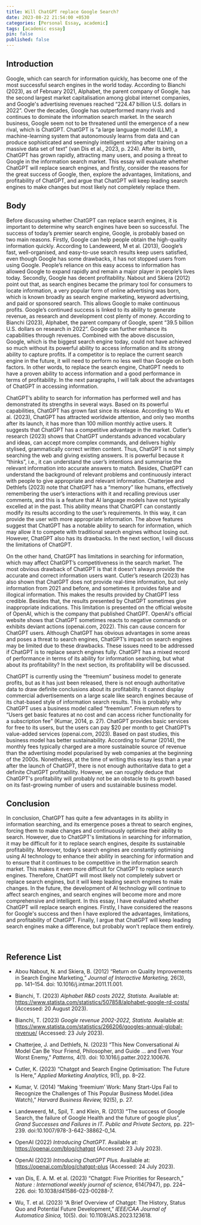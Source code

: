 ```yaml
---
title: Will ChatGPT replace Google Search?
date: 2023-08-22 21:54:00 +0530
categories: [Personal Essay, academic]
tags: [academic essay]
pin: false
published: false
---
```


## Introduction
Google, which can search for information quickly, has become one of the most successful search engines in the world today. According to Bianchi (2023), as of February 2021, Alphabet, the parent company of Google, has the second largest market capitalisation among global internet companies, and Google's advertising revenues reached “224.47 billion U.S. dollars in 2022”. Over the decades, Google has outperformed many rivals and continues to dominate the information search market.  In the search business, Google seem not to be threatened until the emergence of a new rival, which is ChatGPT. ChatGPT is “a large language model (LLM), a machine-learning system that autonomously learns from data and can produce sophisticated and seemingly intelligent writing after training on a massive data set of text” (van Dis et al., 2023, p. 224). After its birth, ChatGPT has grown rapidly, attracting many users, and posing a threat to Google in the information search market. This essay will evaluate whether ChatGPT will replace search engines, and firstly, consider the reasons for the great success of Google, then, explore the advantages, limitations, and profitability of ChatGPT, and argue that ChatGPT will keep leading search engines to make changes but most likely not completely replace them.

## Body
Before discussing whether ChatGPT can replace search engines, it is important to determine why search engines have been so successful. The success of today’s premier search engine, Google, is probably based on two main reasons. Firstly, Google can help people obtain the high-quality information quickly. According to Landeweerd, M et al. (2013), Google’s fast, well-organised, and easy-to-use search results keep users satisfied, even though Google has some drawbacks, it has not stopped users from using Google. People’s reliance on this easy access to information has allowed Google to expand rapidly and remain a major player in people’s lives today. Secondly, Google has decent profitability. Nabout and Skiera (2012) point out that, as search engines became the primary tool for consumers to locate information, a very popular form of online advertising was born, which is known broadly as search engine marketing, keyword advertising, and paid or sponsored search. This allows Google to make continuous profits. Google’s continued success is linked to its ability to generate revenue, as research and development cost plenty of money. According to Bianchi (2023), Alphabet, the parent company of Google, spent “39.5 billion U.S. dollars on research in 2022”. Google can further enhance its capabilities through revenues. Combined with the above discussion, Google, which is the biggest search engine today, could not have achieved so much without its powerful ability to access information and its strong ability to capture profits. If a competitor is to replace the current search engine in the future, it will need to perform no less well than Google on both factors. In other words, to replace the search engine, ChatGPT needs to have a proven ability to access information and a good performance in terms of profitability. In the next paragraphs, I will talk about the advantages of ChatGPT in accessing information.

ChatGPT’s ability to search for information has performed well and has demonstrated its strengths in several ways. Based on its powerful capabilities, ChatGPT has grown fast since its release. According to Wu et al. (2023), ChatGPT has attracted worldwide attention, and only two months after its launch, it has more than 100 million monthly active users. It suggests that ChatGPT has a competitive advantage in the market. Cutler’s research (2023) shows that ChatGPT understands advanced vocabulary and ideas, can accept more complex commands, and delivers highly stylised, grammatically correct written content. Thus, ChatGPT is not simply searching the web and giving existing answers. It is powerful because it “thinks”, i.e., it can understand the user’s intentions and summarise the relevant information into accurate answers to match. Besides, ChatGPT can understand the background of relevant problems and continuously interact with people to give appropriate and relevant information. Chatterjee and Dethlefs (2023) note that ChatGPT has a “memory” like humans, effectively remembering the user’s interactions with it and recalling previous user comments, and this is a feature that AI language models have not typically excelled at in the past. This ability means that ChatGPT can constantly modify its results according to the user’s requirements. In this way, it can provide the user with more appropriate information. The above features suggest that ChatGPT has a notable ability to search for information, which may allow it to compete with traditional search engines without losing out. However, ChatGPT also has its drawbacks. In the next section, I will discuss the limitations of ChatGPT.

On the other hand, ChatGPT has limitations in searching for information, which may affect ChatGPT’s competitiveness in the search market. The most obvious drawback of ChatGPT is that it doesn't always provide the accurate and correct information users want. Cutler’s research (2023) has also shown that ChatGPT does not provide real-time information, but only information from 2021 and before, and sometimes it provides false and illogical information. This makes the results provided by ChatGPT less credible. Besides that, the results presented by ChatGPT sometimes give inappropriate indications. This limitation is presented on the official website of OpenAI, which is the company that published ChatGPT. OpenAI's official website shows that ChatGPT sometimes reacts to negative commands or exhibits deviant actions (openai.com, 2022). This can cause concern for ChatGPT users. Although ChatGPT has obvious advantages in some areas and poses a threat to search engines, ChatGPT’s impact on search engines may be limited due to these drawbacks. These issues need to be addressed if ChatGPT is to replace search engines fully. ChatGPT has a mixed record of performance in terms of its ability for information searching, but what about its profitability? In the next section, its profitability will be discussed.

ChatGPT is currently using the “freemium” business model to generate profits, but as it has just been released, there is not enough authoritative data to draw definite conclusions about its profitability. It cannot display commercial advertisements on a large scale like search engines because of its chat-based style of information search results. This is probably why ChatGPT uses a business model called “freemium”. Freemium refers to “Users get basic features at no cost and can access richer functionality for a subscription fee” (Kumar, 2014, p. 27). ChatGPT provides basic services for free to its users, but the users can pay $20 per month to get ChatGPT’s value-added services (openai.com, 2023). Based on past studies, this business model has better sustainability. According to Kumar (2014), the monthly fees typically charged are a more sustainable source of revenue than the advertising model popularised by web companies at the beginning of the 2000s. Nonetheless, at the time of writing this essay less than a year after the launch of ChatGPT, there is not enough authoritative data to get a definite ChatGPT profitability. However, we can roughly deduce that ChatGPT's profitability will probably not be an obstacle to its growth based on its fast-growing number of users and sustainable business model.

## Conclusion
In conclusion, ChatGPT has quite a few advantages in its ability in information searching, and its emergence poses a threat to search engines, forcing them to make changes and continuously optimise their ability to search. However, due to ChatGPT's limitations in searching for information, it may be difficult for it to replace search engines, despite its sustainable profitability. Moreover, today’s search engines are constantly optimising using AI technology to enhance their ability in searching for information and to ensure that it continues to be competitive in the information search market. This makes it even more difficult for ChatGPT to replace search engines. Therefore, ChatGPT will most likely not completely subvert or replace search engines, but it will keep leading search engines to make changes. In the future, the development of AI technology will continue to affect search engines, and search engines will become more and more comprehensive and intelligent. In this essay, I have evaluated whether ChatGPT will replace search engines. Firstly, I have considered the reasons for Google's success and then I have explored the advantages, limitations, and profitability of ChatGPT. Finally, I argue that ChatGPT will keep leading search engines make a difference, but probably won't replace them entirely.

<br>

## Reference List

- Abou Nabout, N. and Skiera, B. (2012) “Return on Quality Improvements in Search Engine Marketing,” _Journal of Interactive Marketing,_ 26(3), pp. 141–154. doi: 10.1016/j.intmar.2011.11.001.

- Bianchi, T. (2023) _Alphabet R&D costs 2022, Statista._ Available at: https://www.statista.com/statistics/507858/alphabet-google-rd-costs/ (Accessed: 20 August 2023).

- Bianchi, T. (2023) _Google revenue 2002-2022, Statista._ Available at: https://www.statista.com/statistics/266206/googles-annual-global-revenue/ (Accessed: 23 July 2023).

- Chatterjee, J. and Dethlefs, N. (2023) “This New Conversational Ai Model Can Be Your Friend, Philosopher, and Guide ... and Even Your Worst Enemy,” _Patterns,_ 4(1). doi: 10.1016/j.patter.2022.100676.

- Cutler, K. (2023) “Chatgpt and Search Engine Optimisation: The Future Is Here,” _Applied Marketing Analytics,_ 9(1), pp. 8–22.

- Kumar, V. (2014) “Making ‘freemium’ Work: Many Start-Ups Fail to Recognize the Challenges of This Popular Business Model.(idea Watch),” _Harvard Business Review,_ 92(5), p. 27.

- Landeweerd, M., Spil, T. and Klein, R. (2013) “The success of Google Search, the failure of Google Health and the future of google plus”, _Grand Successes and Failures in IT. Public and Private Sectors,_ pp. 221–239. doi:10.1007/978-3-642-38862-0_14.

- OpenAI (2022) _Introducing ChatGPT._ Available at: https://openai.com/blog/chatgpt (Accessed: 23 July 2023).

- OpenAI (2023) _Introducing ChatGPT Plus._ Available at: https://openai.com/blog/chatgpt-plus (Accessed: 24 July 2023).

- van Dis, E. A. M. et al. (2023) “Chatgpt: Five Priorities for Research,” _Nature : International weekly journal of science,_ 614(7947), pp. 224–226. doi: 10.1038/d41586-023-00288-7.

- Wu, T. et al. (2023) “A Brief Overview of Chatgpt: The History, Status Quo and Potential Future Development,” _IEEE/CAA Journal of Automatica Sinica,_ 10(5). doi: 10.1109/JAS.2023.123618.
